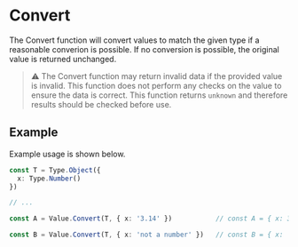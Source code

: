 # Convert

The Convert function will convert values to match the given type if a reasonable converion is possible. If no conversion is possible, the original value is returned unchanged.

> ⚠️ The Convert function may return invalid data if the provided value is invalid. This function does not perform any checks on the value to ensure the data is correct. This function returns `unknown` and therefore results should be checked before use.

## Example

Example usage is shown below.

```typescript
const T = Type.Object({ 
  x: Type.Number() 
})

// ...

const A = Value.Convert(T, { x: '3.14' })           // const A = { x: 3.14 }

const B = Value.Convert(T, { x: 'not a number' })   // const B = { x: 'not a number' }
```

